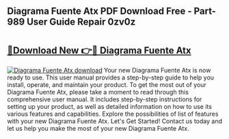## Diagrama Fuente Atx PDF Download Free - Part-989 User Guide Repair 0zv0z

# <h2><a href="http://dfmtl0.blite.top/?on=Diagrama+Fuente+Atx">🔗Download New 👉🔴 Diagrama Fuente Atx</a></h2>

[![Diagrama Fuente Atx download](https://i.imgur.com/lujVjoI.png)](http://dfmtl0.blite.top/?on=Diagrama+Fuente+Atx)
Your new Diagrama Fuente Atx is now ready to use. This user manual provides a step-by-step guide to help you install, operate, and maintain your product. To get the most out of your Diagrama Fuente Atx, please take a moment to read through this comprehensive user manual. It includes step-by-step instructions for setting up your product, as well as detailed information on how to use its various features and capabilities. Explore the possibilities of list of features with your new Diagrama Fuente Atx. Let's Get Started! Contact us today and let us help you make the most of your new Diagrama Fuente Atx.
